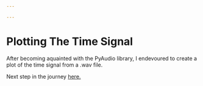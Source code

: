 ```yaml
---

---
```


Plotting The Time Signal
=====

After becoming aquainted with the PyAudio library, I endevoured to create a plot of the time signal from a .wav file.








Next step in the journey [here.](displayonterminal.md)
